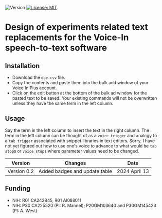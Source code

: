 ![Version](https://img.shields.io/static/v1?label=design-of-experiments-voice-in&message=0.2&color=brightcolor)
[![License: MIT](https://img.shields.io/badge/License-MIT-blue.svg)](https://opensource.org/licenses/MIT)


# Design of experiments related text replacements for the Voice-In speech-to-text software

## Installation

- Download the `doe.csv` file.
- Copy the contents and paste them into the bulk add window of your Voice In Plus account.
- Click on the edit button at the bottom of the bulk ad window for the pasted text to be saved. Your existing commands will not be overwritten unless they have the same term in the left column.

## Usage

Say the term in the left column to insert the text in the right column.
The term in the left column can be thought of as a `voice trigger` and analogy to a `tab trigger` associated with snippet libraries in text editors.
Sorry, I have not yet figured out how to use one's voice to advance to what would be `tab stop`s or `voice stops` where parameter values need to be changed.


|Version      | Changes                                                                                                                                    | Date                 |
|:-----------:|:------------------------------------------------------------------------------------------------------------------------------------------:|:--------------------:|
| Version 0.2 |  Added badges and update table                                                                                                             | 2024 April 13        |


## Funding
- NIH: R01 CA242845, R01 AI088011
- NIH: P30 CA225520 (PI: R. Mannel); P20GM103640 and P30GM145423 (PI: A. West)
